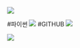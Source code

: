 <img src="https://capsule-render.vercel.app/api?type=waving&color=abcaf6&height=150&section=header" />

#파이썬
<img src="https://img.shields.io/badge/Python-20232a.svg?style=for-the-badge&logo=Python&logoColor=3776AB" />
#GITHUB
<img src="https://img.shields.io/badge/GITHUB-20232a.svg?style=for-the-badge&logo=GITHUB&logoColor=181717" />



<img src="https://capsule-render.vercel.app/api?type=waving&color=abcaf6&height=150&section=footer" />

<!--
**GeumSangLEE/GeumSangLEE** is a ✨ _special_ ✨ repository because its `README.md` (this file) appears on your GitHub profile.

Here are some ideas to get you started:

- 🔭 I’m currently working on ...
- 🌱 I’m currently learning ...
- 👯 I’m looking to collaborate on ...
- 🤔 I’m looking for help with ...
- 💬 Ask me about ...
- 📫 How to reach me: ...
- 😄 Pronouns: ...
- ⚡ Fun fact: ...
-->
